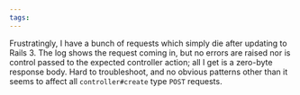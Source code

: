 ```yaml
---
tags: 
---
```


Frustratingly, I have a bunch of requests which simply die after updating to Rails 3. The log shows the request coming in, but no errors are raised nor is control passed to the expected controller action; all I get is a zero-byte response body. Hard to troubleshoot, and no obvious patterns other than it seems to affect all `controller#create` type `POST` requests.

